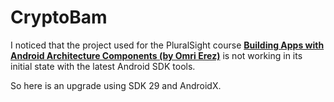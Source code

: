# CryptoBam
I noticed that the project used for the PluralSight course [**Building Apps with Android Architecture Components (by Omri Erez)**](https://app.pluralsight.com/courses/5c4f3054-09d6-48be-baab-cb3ece9d04ad) is not working in its initial state with the latest Android SDK tools.

So here is an upgrade using SDK 29 and AndroidX.
